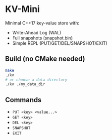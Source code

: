 # KV-Mini
Minimal C++17 key-value store with:
- Write-Ahead Log (WAL)
- Full snapshots (snapshot.bin)
- Simple REPL (PUT/GET/DEL/SNAPSHOT/EXIT)

## Build (no CMake needed)
```bash
make
./kv
# or choose a data directory
./kv ./my_data_dir
```

## Commands
- `PUT <key> <value...>`
- `GET <key>`
- `DEL <key>`
- `SNAPSHOT`
- `EXIT`
